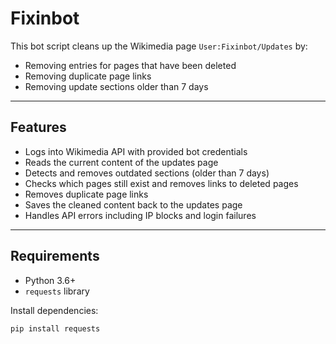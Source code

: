 # Fixinbot

This bot script cleans up the Wikimedia page `User:Fixinbot/Updates` by:

- Removing entries for pages that have been deleted
- Removing duplicate page links
- Removing update sections older than 7 days

---

## Features

- Logs into Wikimedia API with provided bot credentials
- Reads the current content of the updates page
- Detects and removes outdated sections (older than 7 days)
- Checks which pages still exist and removes links to deleted pages
- Removes duplicate page links
- Saves the cleaned content back to the updates page
- Handles API errors including IP blocks and login failures

---

## Requirements

- Python 3.6+
- `requests` library

Install dependencies:

```bash
pip install requests
